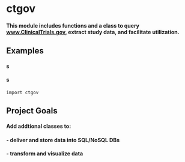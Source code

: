 # ctgov
#### This module includes functions and a class to query www.ClinicalTrials.gov, extract study data, and facilitate utilization.  

## Examples
#### 
#### s
#### 
#### s

<code>import ctgov</code>
<code></code>
<code></code>
<code></code>

## Project Goals
#### Add addtional classes to:
####     - deliver and store data into SQL/NoSQL DBs
####     - transform and visualize data
